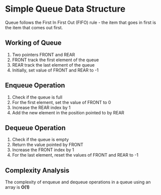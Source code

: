 # Simple Queue Data Structure
Queue follows the First In First Out (FIFO) rule - the item that goes in first is the item that comes out first.

## Working of Queue

1. Two pointers FRONT and REAR
2. FRONT track the first element of the queue
3. REAR track the last element of the queue
4. Initially, set value of FRONT and REAR to -1

## Enqueue Operation
1. Check if the queue is full
2. For the first element, set the value of FRONT to 0
3. Increase the REAR index by 1
4. Add the new element in the position pointed to by REAR

## Dequeue Operation
1. Check if the queue is empty
2. Return the value pointed by FRONT
3. Increase the FRONT index by 1
4. For the last element, reset the values of FRONT and REAR to -1

## Complexity Analysis
The complexity of enqueue and dequeue operations in a queue using an array is **O(1)**
